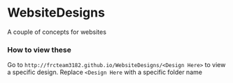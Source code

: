 # WebsiteDesigns
A couple of concepts for websites

### How to view these
Go to `http://frcteam3182.github.io/WebsiteDesigns/<Design Here>` to view a specific design. Replace `<Design Here` with a specific folder name
